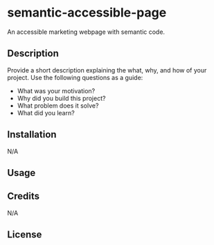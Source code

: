 # semantic-accessible-page
An accessible marketing webpage with semantic code.

## Description

Provide a short description explaining the what, why, and how of your project. Use the following questions as a guide:

- What was your motivation?
- Why did you build this project?
- What problem does it solve?
- What did you learn?

## Installation

N/A

## Usage


## Credits

N/A

## License
